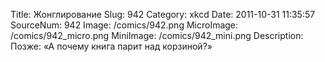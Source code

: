 Title: Жонглирование 
Slug: 942 
Category: xkcd 
Date: 2011-10-31 11:35:57 
SourceNum: 942 
Image: /comics/942.png 
MicroImage: /comics/942_micro.png 
MiniImage: /comics/942_mini.png 
Description: Позже: «А почему книга парит над корзиной?» 


